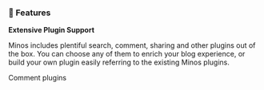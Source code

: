 ### :gift: Features

**Extensive Plugin Support**

Minos includes plentiful search, comment, sharing and other plugins out of the box. You can choose any of them to enrich your
blog experience, or build your own plugin easily referring to the existing Minos plugins.

Comment plugins